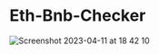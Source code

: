 # Eth-Bnb-Checker

![Screenshot 2023-04-11 at 18 42 10](https://user-images.githubusercontent.com/107930591/231216563-ff659792-e9b5-4f90-8352-1431dae1d797.png)
